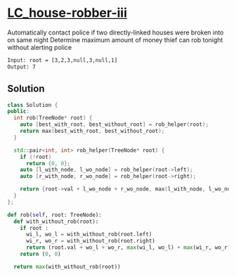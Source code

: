 # [LC_house-robber-iii](https://leetcode.com/problems/house-robber-iii)

Automatically contact police if two directly-linked houses were broken into on same night
Determine maximum amount of money thief can rob tonight without alerting police

```txt
Input: root = [3,2,3,null,3,null,1]
Output: 7
```

## Solution

```cpp
class Solution {
public:
  int rob(TreeNode* root) {
    auto [best_with_root, best_without_root] = rob_helper(root);
    return max(best_with_root, best_without_root);
  }

  std::pair<int, int> rob_helper(TreeNode* root) {
    if (!root)
      return {0, 0};
    auto [l_with_node, l_wo_node] = rob_helper(root->left);
    auto [r_with_node, r_wo_node] = rob_helper(root->right);

    return {root->val + l_wo_node + r_wo_node, max(l_with_node, l_wo_node) + max(r_with_node, r_wo_node)};
  }
};
```

```py
def rob(self, root: TreeNode):
  def with_without_rob(root):
    if root :
      wi_l, wo_l = with_without_rob(root.left)
      wi_r, wo_r = with_without_rob(root.right)
      return (root.val + wo_l + wo_r, max(wi_l, wo_l) + max(wi_r, wo_r))
    return (0, 0)

  return max(with_without_rob(root))
```
